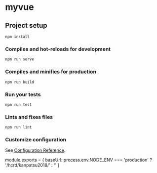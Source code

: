 # myvue

## Project setup
```
npm install
```

### Compiles and hot-reloads for development
```
npm run serve
```

### Compiles and minifies for production
```
npm run build
```

### Run your tests
```
npm run test
```

### Lints and fixes files
```
npm run lint
```

### Customize configuration
See [Configuration Reference](https://cli.vuejs.org/config/).


module.exports = {
  baseUrl: process.env.NODE_ENV === 'production'
    ? '/hcrd/kanpatsu2018/'
    : ''
}
